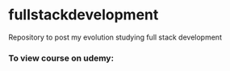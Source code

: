 # fullstackdevelopment
Repository to post my evolution studying full stack development

<h3> To view course on udemy: <a href="https://www.udemy.com/course/desenvolvimento-web-full-stack-com-python-e-django/" click here </a> </h3>
